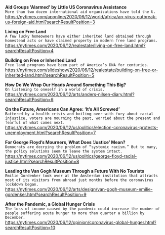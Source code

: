 **Aid Groups 'Alarmed' by Little US Coronavirus Assistance**\
`More than two dozen international aid organizations have told the U.`\
https://nytimes.com/aponline/2020/06/12/world/africa/ap-virus-outbreak-us-foreign-aid.html?searchResultPosition=3

**Living on Free Land**\
`A few lucky homeowners have either inherited land obtained through homestead acts or have claimed property in modern free land programs.`\
https://nytimes.com/2020/06/12/realestate/living-on-free-land.html?searchResultPosition=4

**Building on Free or Inherited Land**\
`Free land programs have been part of America’s DNA for centuries.`\
https://nytimes.com/slideshow/2020/06/12/realestate/building-on-free-or-inherited-land.html?searchResultPosition=5

**How Do We Wrap Our Heads Around Something This Big?**\
`On listening to oneself in a world of crisis.`\
https://nytimes.com/2020/06/12/arts/anders-nilsen-diary.html?searchResultPosition=6

**On the Future, Americans Can Agree: ‘It’s All Screwed’**\
`Battered by a health crisis and boiling over with fury about racial injustice, voters are mourning the past, worried about the present and fearful of what comes next.`\
https://nytimes.com/2020/06/12/us/politics/election-coronavirus-protests-unemployment.html?searchResultPosition=7

**For George Floyd’s Mourners, What Does ‘Justice’ Mean?**\
`Democrats are decrying the problem of “systemic racism.” But to many, the policy solutions seem to leave the system intact.`\
https://nytimes.com/2020/06/12/us/politics/george-floyd-racial-justice.html?searchResultPosition=8

**Leading the Van Gogh Museum Through a Future With No Tourists**\
`Emilie Gordenker took over at the Amsterdam institution that attracts most of its visitors from abroad just months before the coronavirus lockdown began.`\
https://nytimes.com/2020/06/12/arts/design/van-gogh-museum-emilie-gordenker.html?searchResultPosition=9

**After the Pandemic, a Global Hunger Crisis**\
`The loss of income caused by the pandemic could increase the number of people suffering acute hunger to more than quarter a billion by December.`\
https://nytimes.com/2020/06/12/opinion/coronavirus-global-hunger.html?searchResultPosition=10

